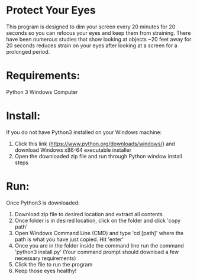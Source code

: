 # Protect Your Eyes
This program is designed to dim your screen every 20 minutes for 20 seconds so you can refocus your eyes and keep them from straining. There have been numerous studies that show looking at objects ~20 feet away for 20 seconds reduces strain on your eyes after looking at a screen for a prolonged period.

# Requirements:
Python 3 
Windows Computer

# Install:
If you do not have Python3 installed on your Windows machine:
  1. Click this link (https://www.python.org/downloads/windows/) and download Windows x86-64 executable installer
  2. Open the downloaded zip file and run through Python window install steps
 
# Run:  
Once Python3 is downloaded:
  1. Download zip file to desired location and extract all contents
  3. Once folder is in desired location, click on the folder and click 'copy path'
  4. Open Windows Command Line (CMD) and type 'cd [path]' where the path is what you have just copied. Hit 'enter'
  5. Once you are in the folder inside the command line run the command 'python3 install.py' (Your command prompt should download a few necessary requirements)
  6. Click the file to run the program
  7. Keep those eyes healthy!
 
